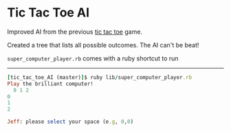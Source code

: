 # Tic Tac Toe AI

Improved AI from the previous [tic tac toe](https://github.com/Selt0/tic-tac-toe) game.

Created a tree that lists all possible outcomes. The AI can't be beat!

`super_computer_player.rb` comes with a ruby shortcut to run

---

```ruby
[tic_tac_toe_AI (master)]$ ruby lib/super_computer_player.rb
Play the brilliant computer!
  0 1 2
0
1
2

Jeff: please select your space (e.g, 0,0)
```
